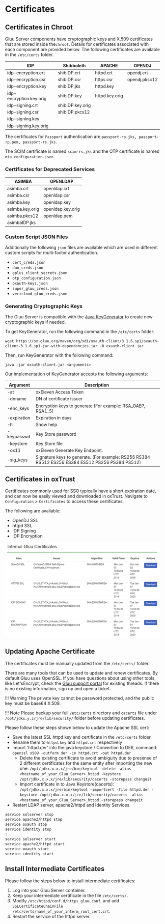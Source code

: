 # Certificates 

## Certificates in  Chroot

Gluu Server components have cryptographic keys and X.509 certificates that are stored inside the`chroot`. Details for certificates associated with each component are provided below. The following certificates are available in the `/etc/certs` folder.

|IDP		                  |Shibboleth	       |APACHE		       |OPENDJ         |
|---------------        |---------------   |---------------|---------------  |
|idp-encryption.crt    	|shibIDP.crt	      |httpd.crt	     |opendj.crt	   |
|idp-encryption.csr    	|shibIDP.csr	      |https.csr	     |opendj.pksc12	   |
|idp-encryption.key 	   |shibIDP.jks	      |httpd.key      |               |
|idp-encryption.key.orig|shibIDP.key	      |httpd.key.orig |             |
|idp-signing.crt	       |shibIDP.key.orig  |		             |	            |
|idp-signing.csr       	|shibIDP.pkcs12  	 |               |		           |
|idp-signing.key        |                  |               |             |
|idp-signing.key.orig   |                  |               |             |

The certificates for `Passport` authentication are `passport-rp.jks, passport-rp.pem, passport-rs.jks`. 

The SCIM certificate is named `scim-rs.jks` and the OTP certificate is named `otp_configuration.json`.

### Certificates for Deprecated Services

|ASIMBA		    |OPENLDAP         |
|---------------|--------------- |
|asimba.crt   	|openldap.crt	   |
|asimba.csr 	|openldap.csr	   |
|asimba.key 	|openldap.key	   |
|asimba.key.orig|openldap.key.orig|
|asimba.pkcs12	|openldap.pem	   |
|asimbaIDP.jks	|	           |


### Custom Script JSON Files

Additionally the following `json` files are available which are used in different custom scripts for multi-factor authentication.
 
* `cert_creds.json`    
* `duo_creds.json`    
* `gplus_client_secrets.json`     
* `otp_configuration.json`    
* `oxauth-keys.json`     
* `super_gluu_creds.json`  
* `vericloud_gluu_creds.json`

### Generating Cryptographic Keys

The Gluu Server is compatible with the [Java KeyGenerator](https://docs.oracle.com/javase/7/docs/api/javax/crypto/KeyGenerator.html)
to create new cryptographic keys if needed.

To get KeyGenerator, run the following command in the `/etc/certs` folder:

```
wget https://ox.gluu.org/maven/org/xdi/oxauth-client/3.1.6.sp1/oxauth-client-3.1.6.sp1-jar-with-dependencies.jar -O oxauth-client.jar
```

Then, run KeyGenerator with the following command:

```
java -jar oxauth-client.jar <arguments>
```

Our implementation of KeyGenerator accepts the following arguments:

| Argument | Description |
| --- | --- |
| -at <arg> | oxEleven Access Token |
| -dnname <arg> | DN of certificate issuer |
| -enc_keys <arg> | Encryption keys to generate (For example: RSA_OAEP, RSA1_5) |
| -expiration <arg> | Expiration in days |
| -h | Show help |
| -keypasswd <arg> | Key Store password |
| -keystore <arg> | Key Store file |
| -ox11 <arg> | oxEleven Generate Key Endpoint. |
| -sig_keys <arg> | Signature keys to generate. (For example: RS256 RS384 RS512 ES256 ES384 ES512 PS256 PS384 PS512) |


## Certificates in oxTrust

Certificates commonly used for SSO typically have a short expiration date, and can now be easily viewed and downloaded in oxTrust. Navigate to `Configuration` > `Certificates` to access these certificates. 

The following are available:

- OpenDJ SSL   
- httpd SSL   
- IDP Signing   
- IDP Encryption   

![Example Certs in oxTrust](../img/admin-guide/oxtrust-certs.png)

## Updating Apache Certificate

The certificates must be manually updated from the `/etc/certs/` folder. 
    
There are many tools that can be used to update and renew certificates. By default Gluu uses OpenSSL. 
If you have questions about using other tools, like Let'sEncrypt, 
check the [Gluu support portal](http://support.gluu.org) for existing threads. 
If there is no existing information, sign up and open a ticket. 

!!! Warning
    The private key cannot be password protected, and the public key must be base64 X.509. 

!!! Note
    Please backup your full `/etc/certs` directory and `cacerts` file under `/opt/jdkx.y.z/jre/lib/security/` folder before updating certificates.

Please follow these steps shown below to update the Apache SSL cert:

- Save the latest SSL httpd key and certificate in the `/etc/certs` folder
- Rename them to `httpd.key` and `httpd.crt` respectively
- Import 'httpd.der' into the java keystore
/ Convertion to DER, command:<br/> `openssl x509 -outform der -in httpd.crt -out httpd.der`
    - Delete the existing certificate to avoid ambiguity due to presense of 2 different 
    certificates for the same entity after importing the new one:
       `/opt/jdkx.x.x.x/jre/bin/keytool -delete -alias <hostname_of_your_Gluu_Server>_httpd -keystore /opt/jdkx.x.x.x/jre/lib/security/cacerts -storepass changeit`
    - Import certificate in to Java Keystore(cacerts):
    <br/> `/opt/jdkx.x.x.x/jre/bin/keytool -importcert -file httpd.der -keystore /opt/jdkx.x.x.x/jre/lib/security/cacerts -alias <hostname_of_your_Gluu_Server>_httpd -storepass changeit`
- Restart LDAP server, apache2/httpd and Identity Services.
```
service solserver stop
service apache2/httpd stop
service oxauth stop
service identity stop
:
service solserver start
service apache2/httpd start
service oxauth start
service identity start
```

## Install Intermediate Certificates
Please follow the steps below to install intermediate certificates:

1. Log into your Gluu Server container.
2. Keep your intermediate certificate in the file `/etc/certs/`.
3. Modify `/etc/httpd/conf.d/https_gluu.conf`, and add<br/>
  `SSLCertificateChainFile /etc/certs/name_of_your_interm_root_cert.crt`.
4. Restart the service of the httpd server.
